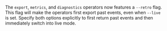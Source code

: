 The `export`, `metrics`, and `diagnostics` operators now features a `--retro`
flag. This flag will make the operators first export past events, even when
`--live` is set. Specify both options explicitly to first return past events and
then immediately switch into live mode.
